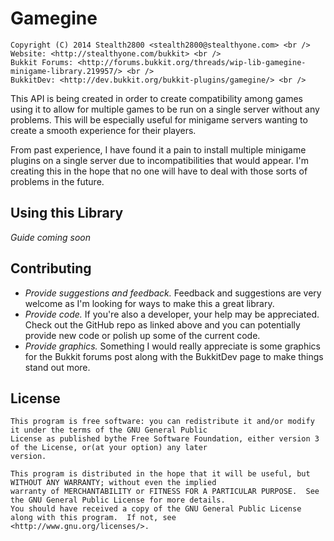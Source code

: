 Gamegine
===
    Copyright (C) 2014 Stealth2800 <stealth2800@stealthyone.com> <br />
    Website: <http://stealthyone.com/bukkit> <br />
    Bukkit Forums: <http://forums.bukkit.org/threads/wip-lib-gamegine-minigame-library.219957/> <br />
    BukkitDev: <http://dev.bukkit.org/bukkit-plugins/gamegine/> <br />

This API is being created in order to create compatibility among games using it to allow for multiple games to be run on
a single server without any problems. This will be especially useful for minigame servers wanting to create a smooth
experience for their players.

From past experience, I have found it a pain to install multiple minigame plugins on a single server due to
incompatibilities that would appear. I'm creating this in the hope that no one will have to deal with those sorts of
problems in the future.

## Using this Library

_Guide coming soon_

## Contributing

- _Provide suggestions and feedback._ Feedback and suggestions are very welcome as I'm looking for ways to make this a
  great library.
- _Provide code._ If you're also a developer, your help may be appreciated. Check out the GitHub repo as linked above
  and you can potentially provide new code or polish up some of the current code.
- _Provide graphics._ Something I would really appreciate is some graphics for the Bukkit forums post along with the
  BukkitDev page to make things stand out more.

## License
    This program is free software: you can redistribute it and/or modify it under the terms of the GNU General Public
    License as published bythe Free Software Foundation, either version 3 of the License, or(at your option) any later
    version.

    This program is distributed in the hope that it will be useful, but WITHOUT ANY WARRANTY; without even the implied
    warranty of MERCHANTABILITY or FITNESS FOR A PARTICULAR PURPOSE.  See the GNU General Public License for more details.
    You should have received a copy of the GNU General Public License along with this program.  If not, see
    <http://www.gnu.org/licenses/>.
